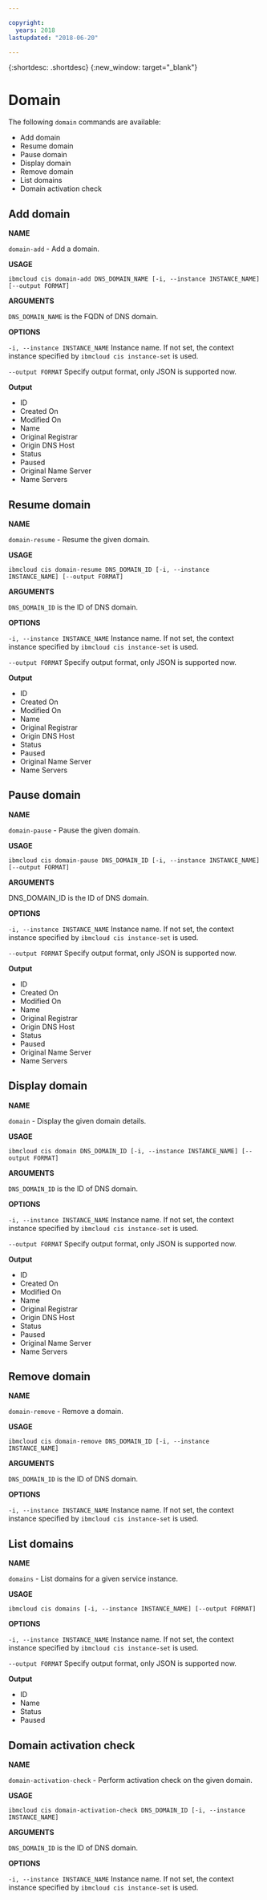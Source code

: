 ```yaml
---

copyright:
  years: 2018
lastupdated: "2018-06-20"

---
```


{:shortdesc: .shortdesc}
{:new_window: target="_blank"}

# Domain

The following `domain` commands are available:

* Add domain
* Resume domain
* Pause domain
* Display domain
* Remove domain
* List domains
* Domain activation check

## Add domain
**NAME**

   `domain-add` - Add a domain.

**USAGE**

   `ibmcloud cis domain-add DNS_DOMAIN_NAME [-i, --instance INSTANCE_NAME] [--output FORMAT]`

**ARGUMENTS**

   `DNS_DOMAIN_NAME` is the FQDN of DNS domain.

**OPTIONS**

   `-i, --instance INSTANCE_NAME`  Instance name. If not set, the context instance specified by `ibmcloud cis instance-set` is used.

   `--output FORMAT`    Specify output format, only JSON is supported now.

**Output**
  * ID                     
  * Created On         
  * Modified On  
  * Name                   
  * Original Registrar
  * Origin DNS Host
  * Status                
  * Paused                 
  * Original Name Server
  * Name Servers         

## Resume domain

**NAME**

   `domain-resume` - Resume the given domain.

**USAGE**

   `ibmcloud cis domain-resume DNS_DOMAIN_ID [-i, --instance INSTANCE_NAME] [--output FORMAT]`

**ARGUMENTS**

   `DNS_DOMAIN_ID` is the ID of DNS domain.

**OPTIONS**

   `-i, --instance INSTANCE_NAME`  Instance name. If not set, the context instance specified by `ibmcloud cis instance-set` is used.

   `--output FORMAT`    Specify output format, only JSON is supported now.


**Output**
  * ID                     
  * Created On         
  * Modified On  
  * Name                   
  * Original Registrar
  * Origin DNS Host
  * Status                
  * Paused                 
  * Original Name Server
  * Name Servers         

## Pause domain

**NAME**

   `domain-pause` - Pause the given domain.

**USAGE**

   `ibmcloud cis domain-pause DNS_DOMAIN_ID [-i, --instance INSTANCE_NAME] [--output FORMAT]`

**ARGUMENTS**

   DNS_DOMAIN_ID is the ID of DNS domain.

**OPTIONS**

   `-i, --instance INSTANCE_NAME`  Instance name. If not set, the context instance specified by `ibmcloud cis instance-set` is used.

   `--output FORMAT`    Specify output format, only JSON is supported now.

**Output**
  * ID                     
  * Created On         
  * Modified On  
  * Name                   
  * Original Registrar
  * Origin DNS Host
  * Status                
  * Paused                 
  * Original Name Server
  * Name Servers         

## Display domain

**NAME**

   `domain` - Display the given domain details.

**USAGE**

   `ibmcloud cis domain DNS_DOMAIN_ID [-i, --instance INSTANCE_NAME] [--output FORMAT]`

**ARGUMENTS**

   `DNS_DOMAIN_ID` is the ID of DNS domain.

**OPTIONS**

   `-i, --instance INSTANCE_NAME`  Instance name. If not set, the context instance specified by `ibmcloud cis instance-set` is used.

   `--output FORMAT`    Specify output format, only JSON is supported now.

**Output**
  * ID                     
  * Created On         
  * Modified On  
  * Name                   
  * Original Registrar
  * Origin DNS Host
  * Status                
  * Paused                 
  * Original Name Server
  * Name Servers         

## Remove domain

**NAME**

   `domain-remove` - Remove a domain.

**USAGE**

   `ibmcloud cis domain-remove DNS_DOMAIN_ID [-i, --instance INSTANCE_NAME]`

**ARGUMENTS**

   `DNS_DOMAIN_ID` is the ID of DNS domain.

**OPTIONS**

   `-i, --instance INSTANCE_NAME`  Instance name. If not set, the context instance specified by `ibmcloud cis instance-set` is used.


## List domains

**NAME**

   `domains` - List domains for a given service instance.

**USAGE**

   `ibmcloud cis domains [-i, --instance INSTANCE_NAME] [--output FORMAT]`

**OPTIONS**

   `-i, --instance INSTANCE_NAME`  Instance name. If not set, the context instance specified by `ibmcloud cis instance-set` is used.

   `--output FORMAT`    Specify output format, only JSON is supported now.


**Output**
  * ID                      
  * Name                   
  * Status                
  * Paused                 


## Domain activation check

**NAME**

   `domain-activation-check` - Perform activation check on the given domain.

**USAGE**

   `ibmcloud cis domain-activation-check DNS_DOMAIN_ID [-i, --instance INSTANCE_NAME]`

**ARGUMENTS**

   `DNS_DOMAIN_ID` is the ID of DNS domain.

**OPTIONS**

   `-i, --instance INSTANCE_NAME`  Instance name. If not set, the context instance specified by `ibmcloud cis instance-set` is used.
